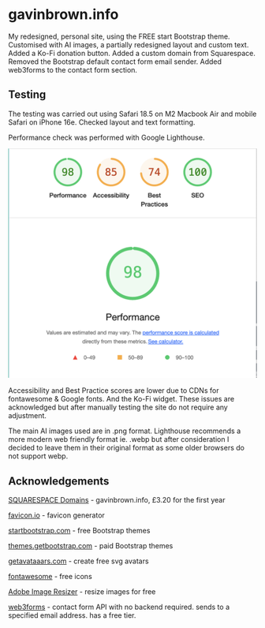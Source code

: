 # gavinbrown.info

My redesigned, personal site, using the FREE start Bootstrap theme.
Customised with AI images, a partially redesigned layout and custom text.
Added a Ko-Fi donation button.
Added a custom domain from Squarespace.
Removed the Bootstrap default contact form email sender. Added web3forms to the contact form section. 

## Testing

The testing was carried out using Safari 18.5 on M2 Macbook Air and mobile Safari on iPhone 16e.
Checked layout and text formatting.

Performance check was performed with Google Lighthouse.

![](assets/img/portfolio/googlelighthouse.png)

Accessibility and Best Practice scores are lower due to CDNs for fontawesome & Google fonts. And the Ko-Fi widget. These issues are acknowledged but after manually testing the site do not require any adjustment.

The main AI images used are in .png format. Lighthouse recommends a more modern web friendly format ie. .webp but after consideration I decided to leave them in their original format as some older browsers do not support webp.



## Acknowledgements

[SQUARESPACE Domains](https://domains.squarespace.com) - gavinbrown.info, £3.20 for the first year

[favicon.io](https://favicon.io) - favicon generator

[startbootstrap.com](https://startbootstrap.com) - free Bootstrap themes

[themes.getbootstrap.com](https://themes.getbootstrap.com) - paid Bootstrap themes

[getavataaars.com](https://getavataaars.com) - create free svg avatars

[fontawesome](https://fontawesome.com) - free icons

[Adobe Image Resizer](https://www.adobe.com/express/feature/image/resize) - resize images for free

[web3forms](https://web3forms.com) - contact form API with no backend required. sends to a specified email address. has a free tier.